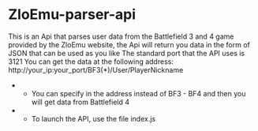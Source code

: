 # ZloEmu-parser-api
This is an Api that parses user data from the Battlefield 3 and 4 game provided by the ZloEmu website, the Api will return you data in the form of JSON that can be used as you like
The standard port that the API uses is 3121
You can get the data at the following address: http://your_ip:your_port/BF3(*)/User/PlayerNickname
* - You can specify in the address instead of BF3 - BF4 and then you will get data from Battlefield 4
* - To launch the API, use the file index.js

